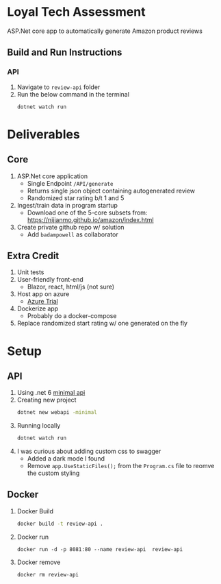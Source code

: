 # Loyal Tech Assessment

ASP.Net core app to automatically generate Amazon product reviews

## Build and Run Instructions

### API

1. Navigate to `review-api` folder
1. Run the below command in the terminal
   ```bash
   dotnet watch run
   ```

# Deliverables

## Core

1. ASP.Net core application
   - Single Endpoint `/API/generate`
   - Returns single json object containing autogenerated review
   - Randomized star rating b/t 1 and 5
1. Ingest/train data in program startup
   - Download one of the 5-core subsets from: https://nijianmo.github.io/amazon/index.html
1. Create private github repo w/ solution
   - Add `badampowell` as collaborator

## Extra Credit

1. Unit tests
1. User-friendly front-end
   - Blazor, react, html/js (not sure)
1. Host app on azure
   - [Azure Trial](https://azure.microsoft.com/en-us/free/)
1. Dockerize app
   - Probably do a docker-compose
1. Replace randomized start rating w/ one generated on the fly

# Setup

## API

1. Using .net 6 [minimal api](https://docs.microsoft.com/en-us/aspnet/core/fundamentals/minimal-apis?view=aspnetcore-6.0)
1. Creating new project
   ```bash
   dotnet new webapi -minimal
   ```
1. Running locally
   ```bash
   dotnet watch run
   ```
1. I was curious about adding custom css to swagger
   - Added a dark mode I found
   - Remove `app.UseStaticFiles();` from the `Program.cs` file to reomve the custom styling

## Docker

1. Docker Build
   ```bash
   docker build -t review-api .
   ```
1. Docker run
   ```
   docker run -d -p 8081:80 --name review-api  review-api
   ```
1. Docker remove
   ```
   docker rm review-api
   ```
